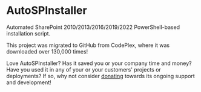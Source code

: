 # AutoSPInstaller
Automated SharePoint 2010/2013/2016/2019/2022 PowerShell-based installation script.

This project was migrated to GitHub from CodePlex, where it was downloaded over 130,000 times!

Love AutoSPInstaller? Has it saved you or your company time and money? Have you used it in any of your or your customers' projects or deployments? If so, why not consider [donating](https://www.paypal.com/cgi-bin/webscr?cmd=_donations&business=QQPQPFRUTVWJJ&lc=CA&item_name=Brian%20Lalancette%27s%20Github%20Projects:&item_number=AutoSPInstaller&currency_code=USD&bn=PP%2dDonationsBF%3abtn_donate_LG%2egif%3aNonHosted") towards its ongoing support and development!
